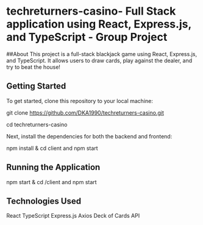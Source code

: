 # techreturners-casino-  Full Stack application using React, Express.js, and TypeScript - Group Project

##About
This project is a full-stack blackjack game using React, Express.js, and TypeScript. It allows users to draw cards, play against the dealer, and try to beat the house!

## Getting Started
To get started, clone this repository to your local machine:

git clone https://github.com/DKA1990/techreturners-casino.git

cd techreturners-casino

Next, install the dependencies for both the backend and frontend:

npm install & cd client and npm start

## Running the Application

npm start & cd /client and npm start

## Technologies Used
React
TypeScript
Express.js
Axios
Deck of Cards API
